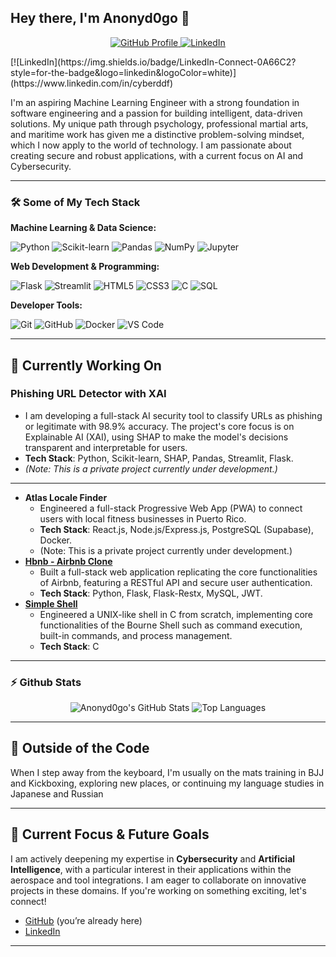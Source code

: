 ## **Hey there, I'm Anonyd0go 👋**
<p align="center">
  <a href="https://github.com/anonyd0go">
    <img src="https://img.shields.io/badge/Profile-AnonyD0go-blueviolet?style=for-the-badge&logo=github" alt="GitHub Profile">
  </a>
  <a href="https://www.linkedin.com/in/cyberddf/">
    <img src="https://img.shields.io/badge/LinkedIn-Connect-blue?style=for-the-badge&logo=linkedin" alt="LinkedIn">
  </a>
</p>
[![LinkedIn](https://img.shields.io/badge/LinkedIn-Connect-0A66C2?style=for-the-badge&logo=linkedin&logoColor=white)](https://www.linkedin.com/in/cyberddf)

I'm an aspiring Machine Learning Engineer with a strong foundation in software engineering and a passion for building intelligent, data-driven solutions. My unique path through psychology, professional martial arts, and maritime work has given me a distinctive problem-solving mindset, which I now apply to the world of technology. I am passionate about creating secure and robust applications, with a current focus on AI and Cybersecurity.

---
### 🛠️ Some of My Tech Stack
**Machine Learning & Data Science:**
<div>
  <img src="https://img.shields.io/badge/Python-3776AB?style=for-the-badge&logo=python&logoColor=white" alt="Python"/>
  <img src="https://img.shields.io/badge/scikit--learn-F7931E?style=for-the-badge&logo=scikit-learn&logoColor=white" alt="Scikit-learn"/>
  <img src="https://img.shields.io/badge/Pandas-150458?style=for-the-badge&logo=pandas&logoColor=white" alt="Pandas"/>
  <img src="https://img.shields.io/badge/NumPy-013243?style=for-the-badge&logo=numpy&logoColor=white" alt="NumPy"/>
  <img src="https://img.shields.io/badge/Jupyter-F37626?style=for-the-badge&logo=Jupyter&logoColor=white" alt="Jupyter"/>
</div>

**Web Development & Programming:**
<div>
  <img src="https://img.shields.io/badge/Flask-000000?style=for-the-badge&logo=flask&logoColor=white" alt="Flask"/>
  <img src="https://img.shields.io/badge/Streamlit-FF4B4B?style=for-the-badge&logo=Streamlit&logoColor=white" alt="Streamlit"/>
  <img src="https://img.shields.io/badge/HTML5-E34F26?style=for-the-badge&logo=html5&logoColor=white" alt="HTML5"/>
  <img src="https://img.shields.io/badge/CSS3-1572B6?style=for-the-badge&logo=css3&logoColor=white" alt="CSS3"/>
  <img src="https://img.shields.io/badge/C-00599C?style=for-the-badge&logo=c&logoColor=white" alt="C"/>
  <img src="https://img.shields.io/badge/SQL-025E8C?style=for-the-badge&logo=sqlite&logoColor=white" alt="SQL"/>
</div>

**Developer Tools:**
<div>
  <img src="https://img.shields.io/badge/Git-F05032?style=for-the-badge&logo=git&logoColor=white" alt="Git"/>
  <img src="https://img.shields.io/badge/GitHub-181717?style=for-the-badge&logo=github&logoColor=white" alt="GitHub"/>
  <img src="https://img.shields.io/badge/Docker-2496ED?style=for-the-badge&logo=docker&logoColor=white" alt="Docker"/>
  <img src="https://img.shields.io/badge/VS_Code-007ACC?style=for-the-badge&logo=visual-studio-code&logoColor=white" alt="VS Code"/>
</div>

---

## 🚀 **Currently Working On**
### Phishing URL Detector with XAI
- I am developing a full-stack AI security tool to classify URLs as phishing or legitimate with 98.9% accuracy. The project's core focus is on Explainable AI (XAI), using SHAP to make the model's decisions transparent and interpretable for users.
- **Tech Stack**: Python, Scikit-learn, SHAP, Pandas, Streamlit, Flask.
- *(Note: This is a private project currently under development.)*

---
* **Atlas Locale Finder**
    - Engineered a full-stack Progressive Web App (PWA) to connect users with local fitness businesses in Puerto Rico.
    - **Tech Stack**: React.js, Node.js/Express.js, PostgreSQL (Supabase), Docker.
    - (Note: This is a private project currently under development.)
* [**Hbnb - Airbnb Clone**](https://github.com/anonyd0go/holbertonschool-hbnb)
    - Built a full-stack web application replicating the core functionalities of Airbnb, featuring a RESTful API and secure user authentication.
    - **Tech Stack**: Python, Flask, Flask-Restx, MySQL, JWT.
* [**Simple Shell**](https://github.com/anonyd0go/holbertonschool-simple_shell)
    - Engineered a UNIX-like shell in C from scratch, implementing core functionalities of the Bourne Shell such as command execution, built-in commands, and process management.
    - **Tech Stack**: C

---

### ⚡ Github Stats
<div align="center">
  <img src="https://github-readme-stats.vercel.app/api?username=anonyd0go&show_icons=true&theme=radical&hide_border=true&count_private=true&include_all_commits=true" alt="Anonyd0go's GitHub Stats" />
  <img src="https://github-readme-stats.vercel.app/api/top-langs/?username=anonyd0go&show_icons=true&theme=radical&hide_border=true&layout=compact" alt="Top Languages" />
</div>

---

## 🥋 **Outside of the Code**
When I step away from the keyboard, I'm usually on the mats training in BJJ and Kickboxing, exploring new places, or continuing my language studies in Japanese and Russian

---

## 🎯 **Current Focus & Future Goals**
I am actively deepening my expertise in **Cybersecurity** and **Artificial Intelligence**, with a particular interest in their applications within the aerospace and tool integrations. I am eager to collaborate on innovative projects in these domains. If you're working on something exciting, let's connect!
- [GitHub](https://github.com/anonyd0go) (you’re already here)  
- [LinkedIn](https://www.linkedin.com/in/cyberddf/)  

---

